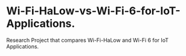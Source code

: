 # Wi-Fi-HaLow-vs-Wi-Fi-6-for-IoT-Applications.
Research Project that compares Wi-Fi-HaLow and Wi-Fi 6 for IoT Applications.
